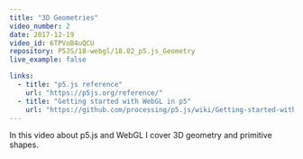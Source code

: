 ```yaml
---
title: "3D Geometries"
video_number: 2
date: 2017-12-19
video_id: 6TPVoB4uQCU
repository: P5JS/18-webgl/18.02_p5.js_Geometry
live_example: false

links:
  - title: "p5.js reference"
    url: "https://p5js.org/reference/"
  - title: "Getting started with WebGL in p5"
    url: "https://github.com/processing/p5.js/wiki/Getting-started-with-WebGL-in-p5"
---
```

In this video about p5.js and WebGL I cover 3D geometry and primitive shapes.
